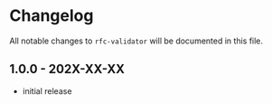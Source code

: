 # Changelog

All notable changes to `rfc-validator` will be documented in this file.

## 1.0.0 - 202X-XX-XX

- initial release

